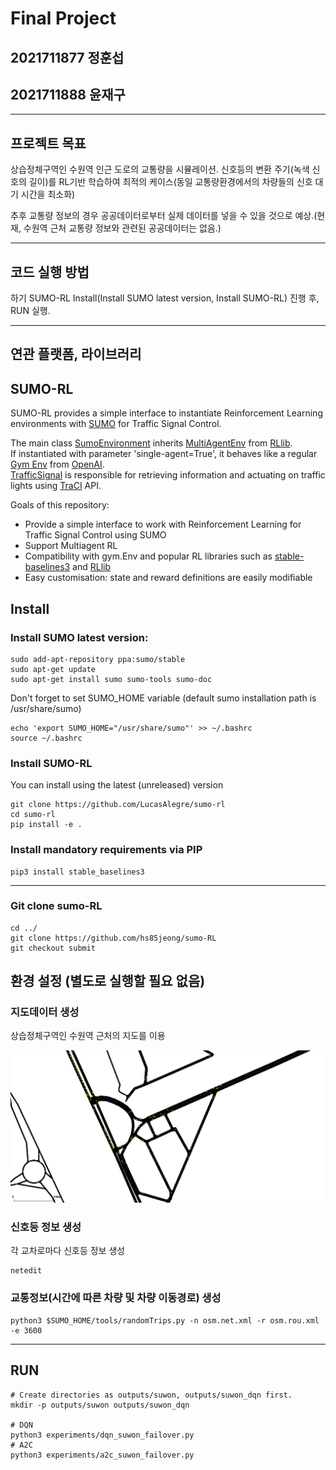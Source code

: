 # Final Project
## 2021711877 정훈섭
## 2021711888 윤재구

***

## 프로젝트 목표
상습정체구역인 수원역 인근 도로의 교통량을 시뮬레이션.
신호등의 변환 주기(녹색 신호의 길이)를 RL기반 학습하여 최적의 케이스(동일 교통량환경에서의 차량들의 신호 대기 시간을 최소화)


추후 교통량 정보의 경우 공공데이터로부터 실제 데이터를 넣을 수 있을 것으로 예상.(현재, 수원역 근처 교통량 정보와 관련된 공공데이터는 없음.)

***

## 코드 실행 방법
하기 SUMO-RL Install(Install SUMO latest version, Install SUMO-RL) 진행 후, RUN 실행.

***

## 연관 플랫폼, 라이브러리

## SUMO-RL
SUMO-RL provides a simple interface to instantiate Reinforcement Learning environments with [SUMO](https://github.com/eclipse/sumo) for Traffic Signal Control. 

The main class [SumoEnvironment](https://github.com/LucasAlegre/sumo-rl/blob/master/environment/env.py) inherits [MultiAgentEnv](https://github.com/ray-project/ray/blob/master/python/ray/rllib/env/multi_agent_env.py) from [RLlib](https://github.com/ray-project/ray/tree/master/python/ray/rllib).  
If instantiated with parameter 'single-agent=True', it behaves like a regular [Gym Env](https://github.com/openai/gym/blob/master/gym/core.py) from [OpenAI](https://github.com/openai).  
[TrafficSignal](https://github.com/LucasAlegre/sumo-rl/blob/master/environment/traffic_signal.py) is responsible for retrieving information and actuating on traffic lights using [TraCI](https://sumo.dlr.de/wiki/TraCI) API.

Goals of this repository:
- Provide a simple interface to work with Reinforcement Learning for Traffic Signal Control using SUMO
- Support Multiagent RL
- Compatibility with gym.Env and popular RL libraries such as [stable-baselines3](https://github.com/DLR-RM/stable-baselines3) and [RLlib](https://docs.ray.io/en/master/rllib.html)
- Easy customisation: state and reward definitions are easily modifiable

## Install

### Install SUMO latest version:

```
sudo add-apt-repository ppa:sumo/stable
sudo apt-get update
sudo apt-get install sumo sumo-tools sumo-doc 
```
Don't forget to set SUMO_HOME variable (default sumo installation path is /usr/share/sumo)
```
echo 'export SUMO_HOME="/usr/share/sumo"' >> ~/.bashrc
source ~/.bashrc
```

### Install SUMO-RL

You can install using the latest (unreleased) version
```
git clone https://github.com/LucasAlegre/sumo-rl
cd sumo-rl
pip install -e .
```

### Install mandatory requirements via PIP
```
pip3 install stable_baselines3
```

***

### Git clone sumo-RL
```
cd ../
git clone https://github.com/hs85jeong/sumo-RL
git checkout submit
```

## 환경 설정 (별도로 실행할 필요 없음)
### 지도데이터 생성
상습정체구역인 수원역 근처의 지도를 이용

![](./outputs/suwon_station.png)

### 신호등 정보 생성
각 교차로마다 신호등 정보 생성

```
netedit
```

### 교통정보(시간에 따른 차량 및 차량 이동경로) 생성
```
python3 $SUMO_HOME/tools/randomTrips.py -n osm.net.xml -r osm.rou.xml -e 3600
```

***

## RUN
```
# Create directories as outputs/suwon, outputs/suwon_dqn first.
mkdir -p outputs/suwon outputs/suwon_dqn

# DQN
python3 experiments/dqn_suwon_failover.py
# A2C
python3 experiments/a2c_suwon_failover.py
```
